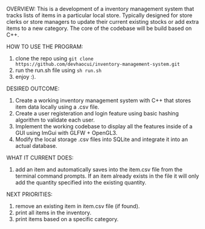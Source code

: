 OVERVIEW:
This is a development of a inventory management system that tracks lists of items in a particular local store. 
Typically designed for store clerks or store managers to update their current existing stocks or add extra items to a new category.
The core of the codebase will be build based on C++.

HOW TO USE THE PROGRAM:
1. clone the repo using ``git clone https://github.com/devhaocui/inventory-management-system.git``
2. run the run.sh file using ``sh run.sh``
3. enjoy :).

DESIRED OUTCOME:
1. Create a working inventory management system with C++ that stores item data locally using a .csv file.
2. Create a user registeration and login feature using basic hashing algorithm to validate each user.
3. Implement the working codebase to display all the features inside of a GUI using ImGui with GLFW + OpenGL3.
4. Modify the local storage .csv files into SQLite and integrate it into an actual database.

WHAT IT CURRENT DOES:
1. add an item and automatically saves into the item.csv file from the terminal command prompts. If an item already exists in the file it will only add the quantity specified into the existing quantity.

NEXT PRIORITIES:
1. remove an existing item in item.csv file (if found).
2. print all items in the inventory.
3. print items based on a specific category.
